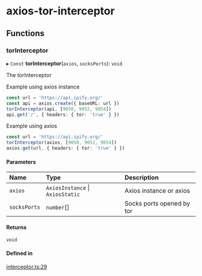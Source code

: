 # axios-tor-interceptor

## Functions

### torInterceptor

▸ `Const` **torInterceptor**(`axios`, `socksPorts`): `void`

The torInterceptor

Example using axios instance

```ts
const url = 'https://api.ipify.org/'
const api = axios.create({ baseURL: url })
torInterceptor(api, [9050, 9052, 9054])
api.get('/', { headers: { tor: 'true' } })
```

Example using axios

```ts
const url = 'https://api.ipify.org/'
torInterceptor(axios, [9050, 9052, 9054])
axios.get(url, { headers: { tor: 'true' } })
```

#### Parameters

| Name | Type | Description |
| :------ | :------ | :------ |
| `axios` | `AxiosInstance` \| `AxiosStatic` | Axios instance or axios |
| `socksPorts` | `number`[] | Socks ports opened by tor |

#### Returns

`void`

#### Defined in

[interceptor.ts:29](https://github.com/BlackLacost/axios-tor-interceptor/blob/6274f99/src/interceptor.ts#L29)
